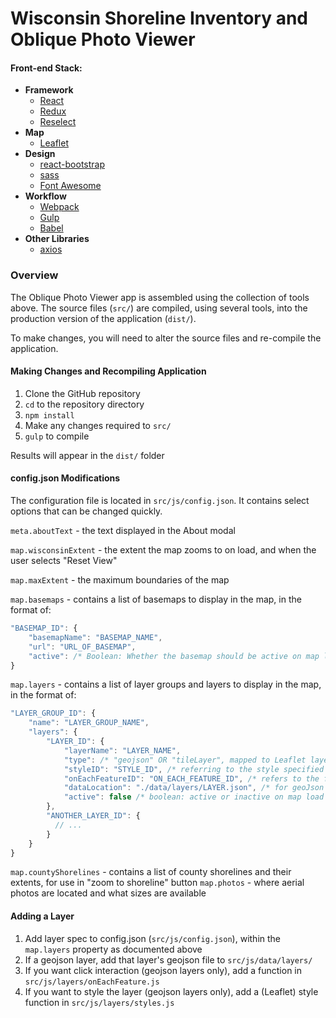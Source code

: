 # Wisconsin Shoreline Inventory and Oblique Photo Viewer

#### Front-end Stack:
 * **Framework**
   * [React](https://facebook.github.io/react/)
   * [Redux](http://redux.js.org/)
   * [Reselect](https://github.com/reactjs/reselect)
 * **Map**
   * [Leaflet](http://leafletjs.com/)
 * **Design**
   * [react-bootstrap](https://react-bootstrap.github.io/)
   * [sass](http://sass-lang.com/)
   * [Font Awesome](http://fontawesome.io/)
 * **Workflow**
   * [Webpack](https://webpack.github.io/)
   * [Gulp](http://gulpjs.com/)
   * [Babel](https://babeljs.io/)
 * **Other Libraries**
   * [axios](https://github.com/mzabriskie/axios)

### Overview
The Oblique Photo Viewer app is assembled using the collection of tools above. The source files (```src/```) are compiled, using several tools, into the production version of the application (```dist/```). 

To make changes, you will need to alter the source files and re-compile the application. 

#### Making Changes and Recompiling Application
1. Clone the GitHub repository 
1. ```cd``` to the repository directory
1. ```npm install```
1. Make any changes required to ```src/```
1. ```gulp``` to compile

Results will appear in the ```dist/``` folder

#### config.json Modifications
The configuration file is located in ```src/js/config.json```. It contains select options that can be changed quickly.

```meta.aboutText``` - the text displayed in the About modal

```map.wisconsinExtent``` - the extent the map zooms to on load, and when the user selects "Reset View"

```map.maxExtent``` - the maximum boundaries of the map

```map.basemaps``` - contains a list of basemaps to display in the map, in the format of:

````Javascript
"BASEMAP_ID": {
    "basemapName": "BASEMAP_NAME",
    "url": "URL_OF_BASEMAP",
    "active": /* Boolean: Whether the basemap should be active on map load */
}
````
```map.layers``` - contains a list of layer groups and layers to display in the map, in the format of:
````Javascript
"LAYER_GROUP_ID": {
    "name": "LAYER_GROUP_NAME",
    "layers": {
        "LAYER_ID": {
            "layerName": "LAYER_NAME",
            "type": /* "geojson" OR "tileLayer", mapped to Leaflet layer types of same name */,
            "styleID": "STYLE_ID", /* referring to the style specified in /src/js/layers/styles.js */
            "onEachFeatureID": "ON_EACH_FEATURE_ID", /* refers to the function specified in /src/js/layers/onEachFeature.js */
            "dataLocation": "./data/layers/LAYER.json", /* for geoJson types, refers to location of geoJSON file with layer data */ 
            "active": false /* boolean: active or inactive on map load */
        },
        "ANOTHER_LAYER_ID": {
          // ...
        }
    }
}
````
```map.countyShorelines``` - contains a list of county shorelines and their extents, for use in "zoom to shoreline" button
```map.photos``` - where aerial photos are located and what sizes are available

#### Adding a Layer
1. Add layer spec to config.json (```src/js/config.json```), within the ```map.layers``` property as documented above
1. If a geojson layer, add that layer's geojson file to ```src/js/data/layers/```
1. If you want click interaction (geojson layers only), add a function in ```src/js/layers/onEachFeature.js```
1. If you want to style the layer (geojson layers only), add a (Leaflet) style function in ```src/js/layers/styles.js``` 
